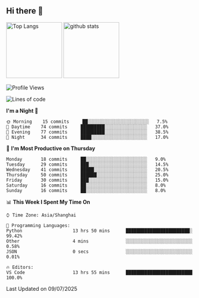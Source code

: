 ## Hi there 👋
<p align="left"> 
  <img alt="Top Langs" height="150px" src="https://github-readme-stats.vercel.app/api/top-langs/?username=Sierraki&layout=compact&show_icons=true&theme=onedark" />
  <a href="https://github.com/Sierraki/LC_Solve">
   <img alt="github stats"height="150px"  src="https://github-readme-stats.vercel.app/api/pin/?username=Sierraki&repo=LC_Solve&theme=onedark&show_icons=true" />
  </a>



<!--START_SECTION:waka-->
![Profile Views](http://img.shields.io/badge/Profile%20Views-0-blue)

![Lines of code](https://img.shields.io/badge/From%20Hello%20World%20I%27ve%20Written-2815%20lines%20of%20code-blue)

**I'm a Night 🦉** 

```text
🌞 Morning    15 commits     ██░░░░░░░░░░░░░░░░░░░░░░░   7.5% 
🌆 Daytime    74 commits     █████████░░░░░░░░░░░░░░░░   37.0% 
🌃 Evening    77 commits     █████████░░░░░░░░░░░░░░░░   38.5% 
🌙 Night      34 commits     ████░░░░░░░░░░░░░░░░░░░░░   17.0%

```
📅 **I'm Most Productive on Thursday** 

```text
Monday       18 commits     ██░░░░░░░░░░░░░░░░░░░░░░░   9.0% 
Tuesday      29 commits     ███░░░░░░░░░░░░░░░░░░░░░░   14.5% 
Wednesday    41 commits     █████░░░░░░░░░░░░░░░░░░░░   20.5% 
Thursday     50 commits     ██████░░░░░░░░░░░░░░░░░░░   25.0% 
Friday       30 commits     ███░░░░░░░░░░░░░░░░░░░░░░   15.0% 
Saturday     16 commits     ██░░░░░░░░░░░░░░░░░░░░░░░   8.0% 
Sunday       16 commits     ██░░░░░░░░░░░░░░░░░░░░░░░   8.0%

```


📊 **This Week I Spent My Time On** 

```text
⌚︎ Time Zone: Asia/Shanghai

💬 Programming Languages: 
Python                   13 hrs 50 mins      ████████████████████████░   99.42% 
Other                    4 mins              ░░░░░░░░░░░░░░░░░░░░░░░░░   0.58% 
JSON                     0 secs              ░░░░░░░░░░░░░░░░░░░░░░░░░   0.01%

🔥 Editors: 
VS Code                  13 hrs 55 mins      █████████████████████████   100.0%

```


 Last Updated on 09/07/2025
<!--END_SECTION:waka-->
